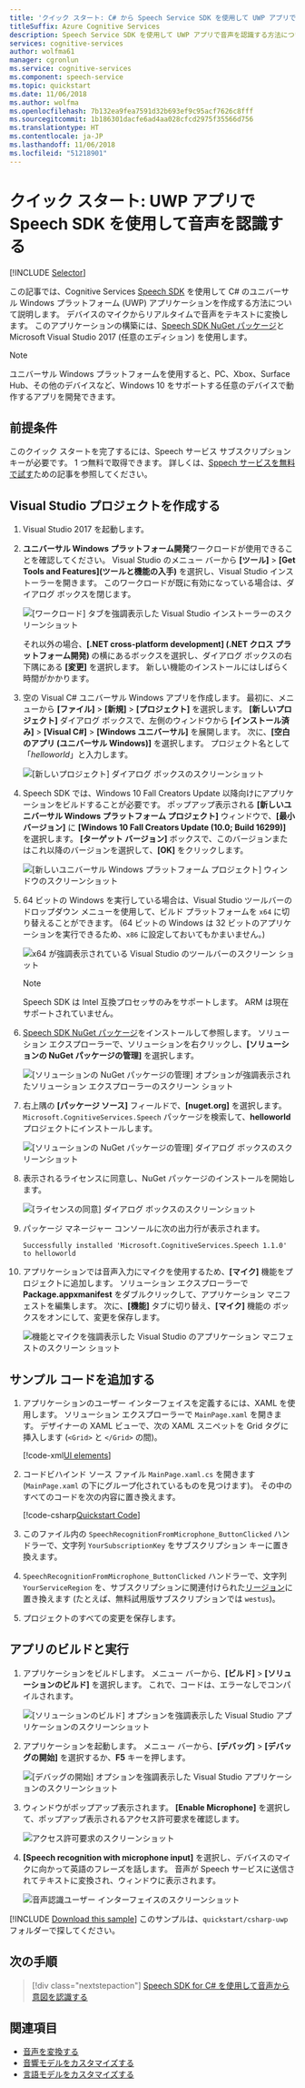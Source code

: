```yaml
---
title: 'クイック スタート: C# から Speech Service SDK を使用して UWP アプリで音声を認識する'
titleSuffix: Azure Cognitive Services
description: Speech Service SDK を使用して UWP アプリで音声を認識する方法について説明します
services: cognitive-services
author: wolfma61
manager: cgronlun
ms.service: cognitive-services
ms.component: speech-service
ms.topic: quickstart
ms.date: 11/06/2018
ms.author: wolfma
ms.openlocfilehash: 7b132ea9fea7591d32b693ef9c95acf7626c8fff
ms.sourcegitcommit: 1b186301dacfe6ad4aa028cfcd2975f35566d756
ms.translationtype: HT
ms.contentlocale: ja-JP
ms.lasthandoff: 11/06/2018
ms.locfileid: "51218901"
---
```

# <a name="quickstart-recognize-speech-in-a-uwp-app-by-using-the-speech-sdk"></a>クイック スタート: UWP アプリで Speech SDK を使用して音声を認識する

[!INCLUDE [Selector](../../../includes/cognitive-services-speech-service-quickstart-selector.md)]

この記事では、Cognitive Services [Speech SDK](speech-sdk.md) を使用して C# のユニバーサル Windows プラットフォーム (UWP) アプリケーションを作成する方法について説明します。 デバイスのマイクからリアルタイムで音声をテキストに変換します。 このアプリケーションの構築には、[Speech SDK NuGet パッケージ](https://aka.ms/csspeech/nuget)と Microsoft Visual Studio 2017 (任意のエディション) を使用します。

> [!NOTE]
> ユニバーサル Windows プラットフォームを使用すると、PC、Xbox、Surface Hub、その他のデバイスなど、Windows 10 をサポートする任意のデバイスで動作するアプリを開発できます。

## <a name="prerequisites"></a>前提条件

このクイック スタートを完了するには、Speech サービス サブスクリプション キーが必要です。 1 つ無料で取得できます。 詳しくは、[Sppech サービスを無料で試す](get-started.md)ための記事を参照してください。

## <a name="create-a-visual-studio-project"></a>Visual Studio プロジェクトを作成する

1. Visual Studio 2017 を起動します。

1. **ユニバーサル Windows プラットフォーム開発**ワークロードが使用できることを確認してください。 Visual Studio のメニュー バーから **[ツール]** > **[Get Tools and Features]\(ツールと機能の入手\)** を選択し、Visual Studio インストーラーを開きます。 このワークロードが既に有効になっている場合は、ダイアログ ボックスを閉じます。 

    ![[ワークロード] タブを強調表示した Visual Studio インストーラーのスクリーンショット](media/sdk/vs-enable-uwp-workload.png)

    それ以外の場合、**[.NET cross-platform development] (.NET クロス プラットフォーム開発)** の横にあるボックスを選択し、ダイアログ ボックスの右下隅にある **[変更]** を選択します。 新しい機能のインストールにはしばらく時間がかかります。

1. 空の Visual C# ユニバーサル Windows アプリを作成します。 最初に、メニューから **[ファイル]** > **[新規]** > **[プロジェクト]** を選択します。 **[新しいプロジェクト]** ダイアログ ボックスで、左側のウィンドウから **[インストール済み]** > **[Visual C#]** > **[Windows ユニバーサル]** を展開します。 次に、**[空白のアプリ (ユニバーサル Windows)]** を選択します。 プロジェクト名として「*helloworld*」と入力します。

    ![[新しいプロジェクト] ダイアログ ボックスのスクリーンショット](media/sdk/qs-csharp-uwp-01-new-blank-app.png)

1. Speech SDK では、Windows 10 Fall Creators Update 以降向けにアプリケーションをビルドすることが必要です。 ポップアップ表示される **[新しいユニバーサル Windows プラットフォーム プロジェクト]** ウィンドウで、**[最小バージョン]** に **[Windows 10 Fall Creators Update (10.0; Build 16299)]** を選択します。 **[ターゲット バージョン]** ボックスで、このバージョンまたはこれ以降のバージョンを選択して、**[OK]** をクリックします。

    ![[新しいユニバーサル Windows プラットフォーム プロジェクト] ウィンドウのスクリーンショット](media/sdk/qs-csharp-uwp-02-new-uwp-project.png)

1. 64 ビットの Windows を実行している場合は、Visual Studio ツールバーのドロップダウン メニューを使用して、ビルド プラットフォームを `x64` に切り替えることができます。 (64 ビットの Windows は 32 ビットのアプリケーションを実行できるため、`x86` に設定しておいてもかまいません。)

   ![x64 が強調表示されている Visual Studio のツールバーのスクリーン ショット](media/sdk/qs-csharp-uwp-03-switch-to-x64.png)

   > [!NOTE]
   > Speech SDK は Intel 互換プロセッサのみをサポートします。 ARM は現在サポートされていません。

1. [Speech SDK NuGet パッケージ](https://aka.ms/csspeech/nuget)をインストールして参照します。 ソリューション エクスプローラーで、ソリューションを右クリックし、**[ソリューションの NuGet パッケージの管理]** を選択します。

    ![[ソリューションの NuGet パッケージの管理] オプションが強調表示されたソリューション エクスプローラーのスクリーン ショット](media/sdk/qs-csharp-uwp-04-manage-nuget-packages.png)

1. 右上隅の **[パッケージ ソース]** フィールドで、**[nuget.org]** を選択します。`Microsoft.CognitiveServices.Speech` パッケージを検索して、**helloworld** プロジェクトにインストールします。

    ![[ソリューションの NuGet パッケージの管理] ダイアログ ボックスのスクリーンショット](media/sdk/qs-csharp-uwp-05-nuget-install-1.0.0.png "NuGet パッケージのインストール")

1. 表示されるライセンスに同意し、NuGet パッケージのインストールを開始します。

    ![[ライセンスの同意] ダイアログ ボックスのスクリーンショット](media/sdk/qs-csharp-uwp-06-nuget-license.png "ライセンスへの同意")

1. パッケージ マネージャー コンソールに次の出力行が表示されます。

   ```text
   Successfully installed 'Microsoft.CognitiveServices.Speech 1.1.0' to helloworld
   ```

1. アプリケーションでは音声入力にマイクを使用するため、**[マイク]** 機能をプロジェクトに追加します。 ソリューション エクスプローラーで **Package.appxmanifest** をダブルクリックして、アプリケーション マニフェストを編集します。 次に、**[機能]** タブに切り替え、**[マイク]** 機能の ボックスをオンにして、変更を保存します。

   ![機能とマイクを強調表示した Visual Studio のアプリケーション マニフェストのスクリーン ショット](media/sdk/qs-csharp-uwp-07-capabilities.png)


## <a name="add-sample-code"></a>サンプル コードを追加する

1. アプリケーションのユーザー インターフェイスを定義するには、XAML を使用します。 ソリューション エクスプローラーで `MainPage.xaml` を開きます。 デザイナーの XAML ビューで、次の XAML スニペットを Grid タグに挿入します (`<Grid>` と `</Grid>` の間)。

   [!code-xml[UI elements](~/samples-cognitive-services-speech-sdk/quickstart/csharp-uwp/helloworld/MainPage.xaml#StackPanel)]

1. コードビハインド ソース ファイル `MainPage.xaml.cs` を開きます (`MainPage.xaml` の下にグループ化されているものを見つけます)。 その中のすべてのコードを次の内容に置き換えます。

   [!code-csharp[Quickstart Code](~/samples-cognitive-services-speech-sdk/quickstart/csharp-uwp/helloworld/MainPage.xaml.cs#code)]

1. このファイル内の `SpeechRecognitionFromMicrophone_ButtonClicked` ハンドラーで、文字列 `YourSubscriptionKey` をサブスクリプション キーに置き換えます。

1. `SpeechRecognitionFromMicrophone_ButtonClicked` ハンドラーで、文字列 `YourServiceRegion` を、サブスクリプションに関連付けられた[リージョン](regions.md)に置き換えます (たとえば、無料試用版サブスクリプションでは `westus`)。

1. プロジェクトのすべての変更を保存します。

## <a name="build-and-run-the-app"></a>アプリのビルドと実行

1. アプリケーションをビルドします。 メニュー バーから、**[ビルド]** > **[ソリューションのビルド]** を選択します。 これで、コードは、エラーなしでコンパイルされます。

    ![[ソリューションのビルド] オプションを強調表示した Visual Studio アプリケーションのスクリーンショット](media/sdk/qs-csharp-uwp-08-build.png "成功したビルド")

1. アプリケーションを起動します。 メニュー バーから、**[デバッグ]** > **[デバッグの開始]** を選択するか、**F5** キーを押します。

    ![[デバッグの開始] オプションを強調表示した Visual Studio アプリケーションのスクリーンショット](media/sdk/qs-csharp-uwp-09-start-debugging.png "アプリのデバッグの開始")

1. ウィンドウがポップアップ表示されます。 **[Enable Microphone]** を選択して、ポップアップ表示されるアクセス許可要求を確認します。

    ![アクセス許可要求のスクリーンショット](media/sdk/qs-csharp-uwp-10-access-prompt.png "アプリのデバッグの開始")

1. **[Speech recognition with microphone input]** を選択し、デバイスのマイクに向かって英語のフレーズを話します。 音声が Speech サービスに送信されてテキストに変換され、ウィンドウに表示されます。

    ![音声認識ユーザー インターフェイスのスクリーンショット](media/sdk/qs-csharp-uwp-11-ui-result.png)

[!INCLUDE [Download this sample](../../../includes/cognitive-services-speech-service-speech-sdk-sample-download-h2.md)]
このサンプルは、`quickstart/csharp-uwp` フォルダーで探してください。

## <a name="next-steps"></a>次の手順

> [!div class="nextstepaction"]
> [Speech SDK for C# を使用して音声から意図を認識する](how-to-recognize-intents-from-speech-csharp.md)

## <a name="see-also"></a>関連項目

- [音声を変換する](how-to-translate-speech-csharp.md)
- [音響モデルをカスタマイズする](how-to-customize-acoustic-models.md)
- [言語モデルをカスタマイズする](how-to-customize-language-model.md)
